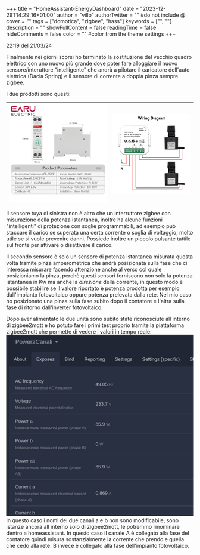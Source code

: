 +++
title = "HomeAssistant-EnergyDashboard"
date = "2023-12-29T14:29:16+01:00"
author = "villo"
authorTwitter = "" #do not include @
cover = ""
tags = ["domotica", "zigbee", "hass"]
keywords = ["", ""]
description = ""
showFullContent = false
readingTime = false
hideComments = false
color = "" #color from the theme settings
+++

22:19 del 21/03/24

Finalmente nei giorni scorsi ho terminato la sostituzione del vecchio quadro elettrico con uno nuovo più grande
dove poter fare alloggiare il nuovo sensore/interuttore "intelligente" che andrà a pilotare il caricatore dell'auto elettrica (Dacia Spring) e il sensore di corrente a doppia pinza sempre zigbee.

I due prodotti sono questi:

| ![Fit Image](power1.jpg?fit=500x500)   | ![Fit Image](power2.jpg?fit=500x500)  |
| -------- | ------- |

Il sensore tuya di sinistra non è altro che un interruttore zigbee con misurazione della potenza istantanea, inoltre ha
alcune funzioni "intelligenti" di protezione con soglie programmabili, ad esempio può staccare il carico se superata una certa corrente o soglia di voltaggio, molto utile se si vuole prevenire danni.
Possiede inoltre un piccolo pulsante tattile sul fronte per attivare o disattivare il carico.

Il secondo sensore è solo un sensore di potenza istantanea misurata questa volta tramite pinza amperometrica che andrà posizionata sulla fase che ci interessa misurare facendo attenzione anche al verso col quale posizioniamo la pinza, perchè questi sensori forniscono non solo la potenza istantanea in Kw ma anche la *direzione* della corrente, in questo modo è possibile stabilire se il valore riportato è potenza prodotta per esempio dall'impianto fotovoltaico oppure potenza prelevata dalla rete.
Nel mio caso ho posizionato una pinza sulla fase subito dopo il contatore e l'altra sulla fase di ritorno dall'inverter fotovoltaico.

Dopo aver alimentato le due unità sono subito state riconosciute all interno di zigbee2mqtt e ho potuto fare i primi test proprio tramite la piattaforma zigbee2mqtt che permette di vedere i valori in tempo reale:
![Float Start](zigbee2mqttPower.png?fit=500x500) In questo caso i nomi dei due canali a e b non sono modificabile, sono istanze ancora all interno solo di zigbee2mqtt, le potremmo rinominare dentro a homeassistant.
In questo caso il canale A è collegato alla fase del contatore quindi misura sostanzialmente la corrente che prendo e quella che cedo alla rete. B invece è collegato alla fase dell'impianto fotovoltaico.


